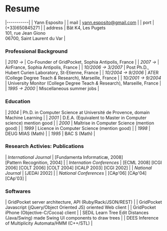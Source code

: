 # Resume

|-----------|
| Yann Esposito |
| mail | <yann.esposito@gmail.com> |
| port | (+33)650845271 |
| address | Bât K4, Les Pugets<br/> 101, rue Jean Giono<br/> 06700, Saint Laurent du Var |

### Professional Background

| _2010&nbsp;&rarr;_                | Co-Founder of GridPocket, <span class="detail">Sophia Antipolis, France</span>                         | 
| _2007&nbsp;&rarr;_                | AirFrance, <span class="detail">Sophia Antipolis, France</span>                                        | 
| _10/2006&nbsp;&rarr;&nbsp;3/2007_ | Post Ph.D., Hubert Curien Laboratory, <span class="detail">St-Etienne, France</span>                   | 
| _10/2004&nbsp;&rarr;&nbsp;9/2006_ | ATER (College Degree Teach _&_ Research), <span class="detail">Marseille, France</span>                |
| _10/2001&nbsp;&rarr;&nbsp;9/2004_ | University Monitor (College Degree Teach _&_ Research), <span class="detail">Marseille, France</span>  |
| _1995&nbsp;&rarr;&nbsp;2000_      | Miscellaneous summer jobs                                                                              |

### Education

| _2004_ | Ph.D. in Computer Science at Université de Provence, domain Machine Learning |
| _2001_ | D.E.A. (Equivalent to Master in Computer science) mention good               |
| _2000_ | Maîtrise in Computer Science (mention good)                                  |
| _1999_ | Licence in Computer Science (mention good)                                   |
| _1998_ | DEUG MIAS (Math)                                                             |
| _1995_ | BAC S (Math)                                                                 |

### Research Activies: Publications

| _International Journal_   |     [Fundamenta Informaticæ, 2008] [Pattern&nbsp;Recognition,&nbsp;2004] |
| _Internation Conferences_ | [ECML 2008] [ICGI 2006] [COLT 2006] [COLT 2004] [ICALP 2003] [ICGI 2002] |
| _National Journal_        |                                                             [JEDAI 2002] |
| _National Conferences_    |                                               [CAp'06] [CAp'04] [CAp'03] |

### Softwares

| GridPocket server architecture, API (Ruby/Rack/JSON/REST)                             |
| GridPocket Javascript (jQuery/Object Oriented JS) oriented Web client                 |
| GridPocket iPhone (Objective-C/Cocoa) client                                          |
| SEDiL Learn Tree Edit Distances (Java/Swing) made Swing UI components to draw trees   |
| DEES Inference of Multiplicity Automata/HMM (C++/STL)                                 |
